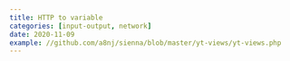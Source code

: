 ```yaml
---
title: HTTP to variable
categories: [input-output, network]
date: 2020-11-09
example: //github.com/a8nj/sienna/blob/master/yt-views/yt-views.php
---
```

